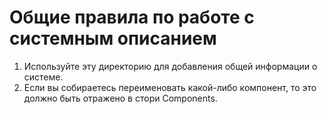 # Общие правила по работе с системным описанием

1. Используйте эту директорию для добавления общей информации о системе.
2. Если вы собираетесь переименовать какой-либо компонент, то это должно быть отражено в стори Components.
 
